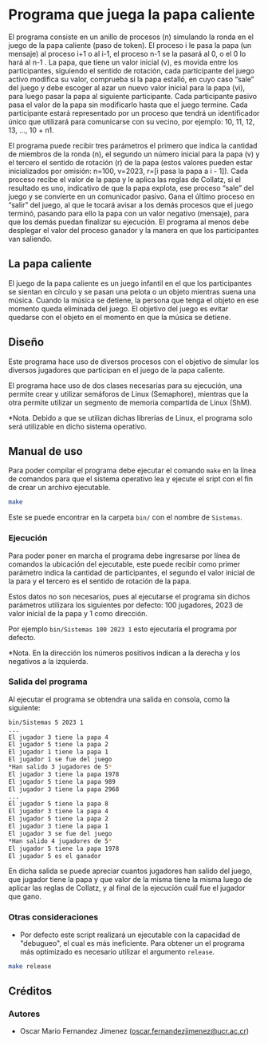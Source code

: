 # Programa que juega la papa caliente

El programa consiste en un anillo de procesos (n) simulando la ronda en el juego de la papa caliente (paso de token). El proceso i le pasa la papa (un mensaje) al proceso i+1 o al i-1, el proceso n-1 se la pasará al 0, o el 0 lo hará al n-1 . La papa, que tiene un valor inicial (v), es movida entre los participantes, siguiendo el sentido de rotación, cada participante del juego activo modifica su valor, comprueba si la papa estalló, en cuyo caso “sale” del juego y debe escoger al azar un nuevo valor inicial para la papa (vi), para luego pasar la papa al siguiente participante. Cada participante pasivo pasa el valor de la papa sin modificarlo hasta que el juego termine. Cada participante estará representado por un proceso que tendrá un identificador único que utilizará para comunicarse con su vecino, por ejemplo: 10, 11, 12, 13, ..., 10 + n1.

El programa puede recibir tres parámetros el primero que indica la cantidad de miembros de la ronda (n), el segundo un número inicial para la papa (v) y el tercero el sentido de rotación (r) de la papa (estos valores pueden estar inicializados por omisión: n=100, v=2023, r=[i pasa la papa a i - 1]). Cada proceso recibe el valor de la papa y le aplica las reglas de Collatz, si el resultado es uno, indicativo de que la papa explota, ese proceso “sale” del juego y se convierte en un comunicador pasivo. Gana el último proceso en “salir” del juego, al que le tocará avisar a los demás procesos que el juego terminó,
pasando para ello la papa con un valor negativo (mensaje), para que los demás puedan finalizar su ejecución. El programa al menos debe desplegar el valor del proceso ganador y la manera en que los participantes van saliendo.

## La papa caliente

El juego de la papa caliente es un juego infantil en el que los participantes se sientan en círculo y se pasan una pelota o un objeto mientras suena una música. Cuando la música se detiene, la persona que tenga el objeto en ese momento queda eliminada del juego. El objetivo del juego es evitar quedarse con el objeto en el momento en que la música se detiene.

## Diseño

Este programa hace uso de diversos procesos con el objetivo de simular los diversos jugadores que participan en el juego de la papa caliente.

El programa hace uso de dos clases necesarias para su ejecución, una permite crear y utilizar semáforos de Linux (Semaphore), mientras que la otra permite utilizar un segmento de memoria compartida de Linux (ShM).

*Nota. Debido a que se utilizan dichas librerías de Linux, el programa solo será utilizable en dicho sistema operativo.

## Manual de uso

Para poder compilar el programa debe ejecutar el comando `make` en la línea de
comandos para que el sistema operativo lea y ejecute el sript con el fin de
crear un archivo ejecutable.

```bash
make
```

Este se puede encontrar en la carpeta `bin/` con el nombre de `Sistemas`.

### Ejecución

Para poder poner en marcha el programa debe ingresarse por línea de comandos la ubicación del ejecutable, este puede recibir como primer parámetro indica la cantidad de participantes, el segundo el valor inicial de la para y el tercero es el sentido de rotación de la papa.

Estos datos no son necesarios, pues al ejecutarse el programa sin dichos parámetros utilizara los siguientes por defecto: 100 jugadores, 2023 de valor inicial de la papa y 1 como dirección.

Por ejemplo `bin/Sistemas 100 2023 1` esto ejecutaría el programa por defecto.

*Nota. En la dirección los números positivos indican a la derecha y los negativos a la izquierda.

### Salida del programa

Al ejecutar el programa se obtendra una salida en consola, como la siguiente:

```bash
bin/Sistemas 5 2023 1
...
El jugador 3 tiene la papa 4
El jugador 5 tiene la papa 2
El jugador 1 tiene la papa 1
El jugador 1 se fue del juego
*Han salido 3 jugadores de 5*
El jugador 3 tiene la papa 1978
El jugador 5 tiene la papa 989
El jugador 3 tiene la papa 2968
...
El jugador 5 tiene la papa 8
El jugador 3 tiene la papa 4
El jugador 5 tiene la papa 2
El jugador 3 tiene la papa 1
El jugador 3 se fue del juego
*Han salido 4 jugadores de 5*
El jugador 5 tiene la papa 1978
El jugador 5 es el ganador
```

En dicha salida se puede apreciar cuantos jugadores han salido del juego, que jugador tiene la papa y que valor de la misma tiene la misma luego de aplicar las reglas de Collatz, y al final de la ejecución cuál fue el jugador que gano.

### **Otras consideraciones**

* Por defecto este script realizará un ejecutable
con la capacidad de "debugueo", el cual es más ineficiente. Para obtener un el
programa más optimizado es necesario utilizar el argumento `release`.

```bash
make release 
```

## Créditos

### Autores

* Oscar Mario Fernandez Jimenez (oscar.fernandezjimenez@ucr.ac.cr)

